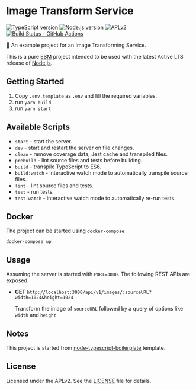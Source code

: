# Image Transform Service

[![TypeScript version][ts-badge]][typescript-4-6]
[![Node.js version][nodejs-badge]][nodejs]
[![APLv2][license-badge]][license]
[![Build Status - GitHub Actions][gha-badge]][gha-ci]

🌄 An example project for an Image Transforming Service.

This is a pure [ESM][esm] project intended to be used with the latest Active LTS release of [Node.js][nodejs].

## Getting Started

1. Copy `.env.template` as `.env` and fill the required variables.
2. run `yarn build`
3. run `yarn start`

## Available Scripts

- `start` - start the server.
- `dev` - start and restart the server on file changes.
- `clean` - remove coverage data, Jest cache and transpiled files.
- `prebuild` - lint source files and tests before building.
- `build` - transpile TypeScript to ES6.
- `build:watch` - interactive watch mode to automatically transpile source files.
- `lint` - lint source files and tests.
- `test` - run tests.
- `test:watch` - interactive watch mode to automatically re-run tests.

## Docker

The project can be started using `docker-compose`

```
docker-compose up
```

## Usage

Assuming the server is started with `PORT=3000`. The following REST APIs are exposed:

- **GET** `http://localhost:3000/api/v1/images/:sourceURL?width=1024&height=1024`

  Transform the image of `sourceURL` followed by a query of options like `width` and `height`

## Notes

This project is started from [node-typescript-boilerplate][node-typescript-boilerplate] template.

## License

Licensed under the APLv2. See the [LICENSE][license] file for details.

[ts-badge]: https://img.shields.io/badge/TypeScript-4.6-blue.svg
[nodejs-badge]: https://img.shields.io/badge/Node.js->=%2016.13-blue.svg
[nodejs]: https://nodejs.org/dist/latest-v14.x/docs/api/
[esm]: https://gist.github.com/sindresorhus/a39789f98801d908bbc7ff3ecc99d99c
[gha-badge]: https://github.com/jsynowiec/node-typescript-boilerplate/actions/workflows/nodejs.yml/badge.svg
[gha-ci]: https://github.com/jsynowiec/node-typescript-boilerplate/actions/workflows/nodejs.yml
[typescript-4-6]: https://devblogs.microsoft.com/typescript/announcing-typescript-4-6/
[license-badge]: https://img.shields.io/badge/license-APLv2-blue.svg
[license]: ./LICENSE
[node-typescript-boilerplate]: https://github.com/jsynowiec/node-typescript-boilerplate
